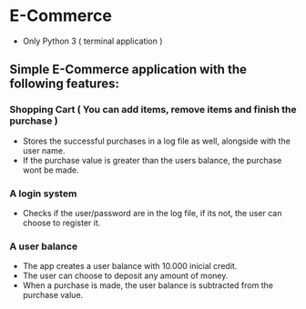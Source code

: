 # E-Commerce

- Only Python 3 ( terminal application )

## Simple E-Commerce application with the following features:

### Shopping Cart ( You can add items, remove items and finish the purchase )
- Stores the successful purchases in a log file as well, alongside with the user name.
- If the purchase value is greater than the users balance, the purchase wont be made.

### A login system
- Checks if the user/password are in the log file, if its not, the user can choose to register it.

### A user balance
- The app creates a user balance with 10.000 inicial credit.
- The user can choose to deposit any amount of money. 
- When a purchase is made, the user balance is subtracted from the purchase value.
